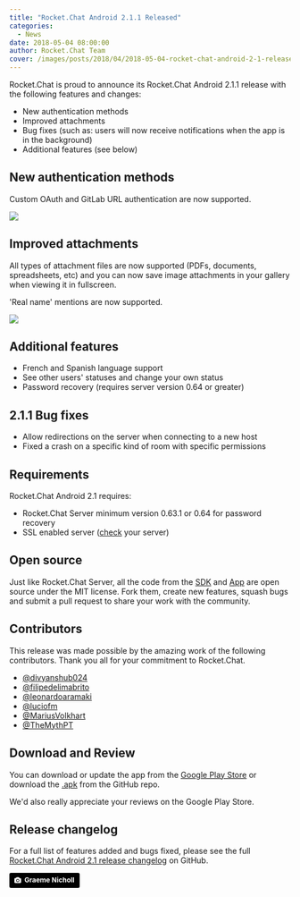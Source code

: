 ```yaml
---
title: "Rocket.Chat Android 2.1.1 Released"
categories:
  - News
date: 2018-05-04 08:00:00
author: Rocket.Chat Team
cover: /images/posts/2018/04/2018-05-04-rocket-chat-android-2-1-released.md/cover.jpg
---
```


Rocket.Chat is proud to announce its Rocket.Chat Android 2.1.1 release with the following features and changes:

- New authentication methods
- Improved attachments
- Bug fixes (such as: users will now receive notifications when the app is in the background)
- Additional features (see below)

## New authentication methods

<div class="left copy">
<p>
  Custom OAuth and GitLab URL authentication are now supported.
</p>
</div>
<div class="right image">
  <p>
    <img src="/images/posts/2018/04/2018-05-04-rocket-chat-android-2-1-released.md/oath-en.png"/>
  </p>
</div>
<div class="clear"></div>

## Improved attachments

<div class="left copy">
<p>
  All types of attachment files are now supported (PDFs, documents, spreadsheets, etc) and you can now save image attachments in your gallery when viewing it in fullscreen.
</p>
<p>
'Real name' mentions are now supported.
</p>
</div>
<div class="right image">
  <p>
    <img src="/images/posts/2018/04/2018-05-04-rocket-chat-android-2-1-released.md/pdf attachment supported.png"/>
  </p>
</div>
<div class="clear"></div>


## Additional features

- French and Spanish language support
- See other users' statuses and change your own status
- Password recovery (requires server version 0.64 or greater)

## 2.1.1 Bug fixes

- Allow redirections on the server when connecting to a new host
- Fixed a crash on a specific kind of room with specific permissions

## Requirements

Rocket.Chat Android 2.1 requires:

- Rocket.Chat Server minimum version 0.63.1 or 0.64 for password recovery
- SSL enabled server ([check](https://www.ssllabs.com/ssltest/) your server)

## Open source

Just like Rocket.Chat Server, all the code from the [SDK](https://github.com/RocketChat/Rocket.Chat.Kotlin.SDK) and [App](https://github.com/RocketChat/Rocket.Chat.Android) are open source under the MIT license.
Fork them, create new features, squash bugs and submit a pull request to share your work with the community.

## Contributors

This release was made possible by the amazing work of the following contributors. Thank you all for your commitment to Rocket.Chat.

- <a target="_blank" href="https://github.com/divyanshub024">@divyanshub024</a>
- <a target="_blank" href="https://github.com/filipedelimabrito">@filipedelimabrito</a>
- <a target="_blank" href="https://github.com/leonardoaramaki">@leonardoaramaki</a>
- <a target="_blank" href="https://github.com/luciofm">@luciofm</a>
- <a target="_blank" href="https://github.com/MariusVolkhartr">@MariusVolkhart</a>
- <a target="_blank" href="https://github.com/TheMythPT">@TheMythPT</a>

## Download and Review

You can download or update the app from the [Google Play Store](https://play.google.com/store/apps/details?id=chat.rocket.android) or download the [.apk](https://github.com/RocketChat/Rocket.Chat.Android/releases/tag/v2.1.0)
from the GitHub repo.

We'd also really appreciate your reviews on the Google Play Store.

## Release changelog

For a full list of features added and bugs fixed, please see the full
[Rocket.Chat Android 2.1 release changelog](https://github.com/RocketChat/Rocket.Chat.Android/releases/tag/v2.1.0) on GitHub.

<a style="background-color:black;color:white;text-decoration:none;padding:4px 6px;font-family:-apple-system, BlinkMacSystemFont, &quot;San Francisco&quot;, &quot;Helvetica Neue&quot;, Helvetica, Ubuntu, Roboto, Noto, &quot;Segoe UI&quot;, Arial, sans-serif;font-size:12px;font-weight:bold;line-height:1.2;display:inline-block;border-radius:3px;" href="https://unsplash.com/@graeme_nicholl?utm_medium=referral&amp;utm_campaign=photographer-credit&amp;utm_content=creditBadge" target="_blank" rel="noopener noreferrer" title="Download free do whatever you want high-resolution photos from Graeme Nicholl"><span style="display:inline-block;padding:2px 3px;"><svg xmlns="http://www.w3.org/2000/svg" style="height:12px;width:auto;position:relative;vertical-align:middle;top:-1px;fill:white;" viewBox="0 0 32 32"><title>unsplash-logo</title><path d="M20.8 18.1c0 2.7-2.2 4.8-4.8 4.8s-4.8-2.1-4.8-4.8c0-2.7 2.2-4.8 4.8-4.8 2.7.1 4.8 2.2 4.8 4.8zm11.2-7.4v14.9c0 2.3-1.9 4.3-4.3 4.3h-23.4c-2.4 0-4.3-1.9-4.3-4.3v-15c0-2.3 1.9-4.3 4.3-4.3h3.7l.8-2.3c.4-1.1 1.7-2 2.9-2h8.6c1.2 0 2.5.9 2.9 2l.8 2.4h3.7c2.4 0 4.3 1.9 4.3 4.3zm-8.6 7.5c0-4.1-3.3-7.5-7.5-7.5-4.1 0-7.5 3.4-7.5 7.5s3.3 7.5 7.5 7.5c4.2-.1 7.5-3.4 7.5-7.5z"></path></svg></span><span style="display:inline-block;padding:2px 3px;">Graeme Nicholl</span></a>
